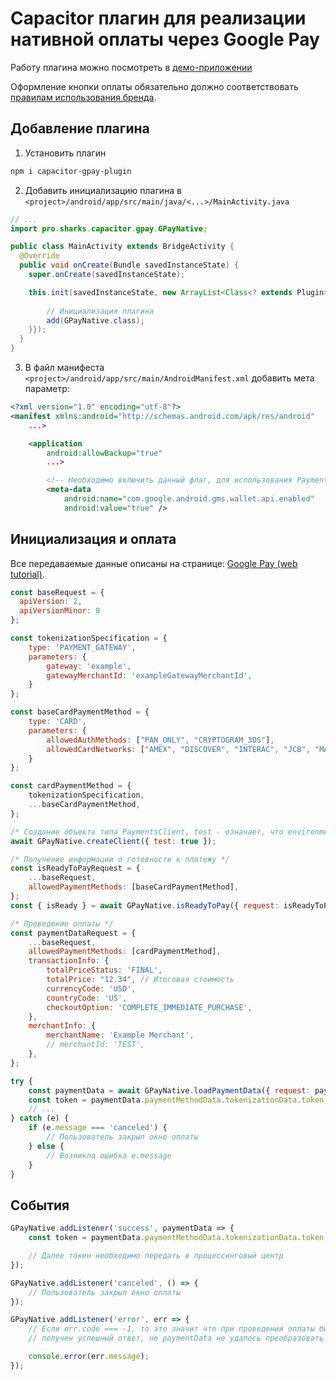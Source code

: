 # Capacitor плагин для реализации нативной оплаты через Google Pay

Работу плагина можно посмотреть в [демо-приложении](https://github.com/virusv/capacitor-google-pay-app-demo)

Оформление кнопки оплаты обязательно должно соответствовать [правилам использования бренда](https://developers.google.com/pay/api/web/guides/brand-guidelines#mark).

## Добавление плагина

1. Установить плагин
```bash
npm i capacitor-gpay-plugin
```

2. Добавить инициализацию плагина в `<project>/android/app/src/main/java/<...>/MainActivity.java`
```java
// ...
import pro.sharks.capacitor.gpay.GPayNative;

public class MainActivity extends BridgeActivity {
  @Override
  public void onCreate(Bundle savedInstanceState) {
    super.onCreate(savedInstanceState);

    this.init(savedInstanceState, new ArrayList<Class<? extends Plugin>>() {{
      
        // Инициализация плагина
        add(GPayNative.class);
    }});
  }
}
```

3. В файл манифеста `<project>/android/app/src/main/AndroidManifest.xml` добавить мета параметр:
```xml
<?xml version="1.0" encoding="utf-8"?>
<manifest xmlns:android="http://schemas.android.com/apk/res/android"
    ...>

    <application
        android:allowBackup="true"
        ...>

        <!-- Необходимо включить данный флаг, для использования PaymentsClient. -->
        <meta-data
            android:name="com.google.android.gms.wallet.api.enabled"
            android:value="true" />
```

## Инициализация и оплата
Все передаваемые данные описаны на странице:
[Google Pay (web tutorial)](https://developers.google.com/pay/api/web/guides/tutorial).

```js
const baseRequest = {
  apiVersion: 2,
  apiVersionMinor: 0
};

const tokenizationSpecification = {
    type: 'PAYMENT_GATEWAY',
    parameters: {
        gateway: 'example',
        gatewayMerchantId: 'exampleGatewayMerchantId',
    }
};

const baseCardPaymentMethod = {
    type: 'CARD',
    parameters: {
        allowedAuthMethods: ["PAN_ONLY", "CRYPTOGRAM_3DS"],
        allowedCardNetworks: ["AMEX", "DISCOVER", "INTERAC", "JCB", "MASTERCARD", "VISA"],
    }
};

const cardPaymentMethod = {
    tokenizationSpecification,
    ...baseCardPaymentMethod,
};

/* Создание объекта типа PaymentsClient, test - означает, что environment будет установлен в TEST */
await GPayNative.createClient({ test: true });

/* Получение информации о готовности к платежу */
const isReadyToPayRequest = {
    ...baseRequest,
    allowedPaymentMethods: [baseCardPaymentMethod],
};
const { isReady } = await GPayNative.isReadyToPay({ request: isReadyToPayRequest });

/* Проведение оплаты */
const paymentDataRequest = {
    ...baseRequest,
    allowedPaymentMethods: [cardPaymentMethod],
    transactionInfo: {
        totalPriceStatus: 'FINAL',
        totalPrice: "12.34", // Итоговая стоимость
        currencyCode: 'USD',
        countryCode: 'US',
        checkoutOption: 'COMPLETE_IMMEDIATE_PURCHASE',
    },
    merchantInfo: {
        merchantName: 'Example Merchant',
        // merchantId: 'TEST',
    },
};

try {
    const paymentData = await GPayNative.loadPaymentData({ request: paymentDataRequest });
    const token = paymentData.paymentMethodData.tokenizationData.token;
    // ...
} catch (e) {
    if (e.message === 'canceled') {
        // Пользователь закрыл окно оплаты
    } else {
        // Возникла ошибка e.message
    }
}
```

## События

```js
GPayNative.addListener('success', paymentData => {
    const token = paymentData.paymentMethodData.tokenizationData.token;

    // Далее токен необходимо передать в процессинговый центр
});

GPayNative.addListener('canceled', () => {
    // Пользователь закрыл окно оплаты
});

GPayNative.addListener('error', err => {
    // Если err.code === -1, то это значит что при проведении оплаты был
    // получен успешный ответ, но paymentData не удалось преобразовать

    console.error(err.message);
});
```